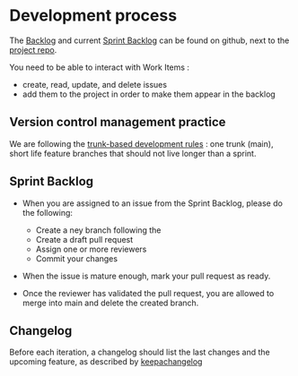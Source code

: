 # Development process

The [Backlog](https://github.com/orgs/sprinteins/projects/7/views/1) and current [Sprint Backlog](https://github.com/orgs/sprinteins/projects/7/) can be found on github, next to the [project repo](https://github.com/sprinteins/oscd-plugins).

You need to be able to interact with Work Items :
* create, read, update, and delete issues
* add them to the project in order to make them appear in the backlog

## Version control management practice

We are following the [trunk-based development rules](https://trunkbaseddevelopment.com/) : one trunk (main), short life feature branches that should not live longer than a sprint. 

## Sprint Backlog

* When you are assigned to an issue from the Sprint Backlog, please do the following:
	* Create a ney branch following the
	* Create a draft pull request
	* Assign one or more reviewers
	* Commit your changes

* When the issue is mature enough, mark your pull request as ready.

* Once the reviewer has validated the pull request, you are allowed to merge into main and delete the created branch.

## Changelog

Before each iteration, a changelog should list the last changes and the upcoming feature, as described by [keepachangelog](https://keepachangelog.com/en/1.1.0/) 